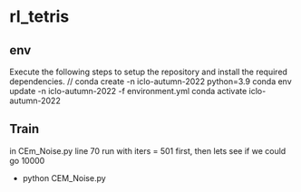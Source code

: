 # rl_tetris

## env
Execute the following steps to setup the repository and install the required dependencies.
//
conda create -n iclo-autumn-2022 python=3.9
conda env update -n iclo-autumn-2022 -f environment.yml
conda activate iclo-autumn-2022

## Train
in CEm_Noise.py line 70 run with iters = 501 first, then lets see if we could go 10000

+ python CEM_Noise.py



